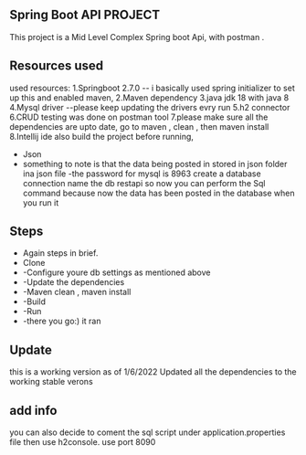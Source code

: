 ## Spring Boot API PROJECT

This project  is a Mid Level Complex Spring boot  Api, with postman . 

## Resources used 
used resources:
1.Springboot 2.7.0 -- i basically used spring initializer to set up this and enabled maven, 
2.Maven dependency 
3.java jdk 18 with java 8
4.Mysql driver --please keep updating the drivers evry run 
5.h2 connector
6.CRUD  testing was done on postman tool
7.please make sure all the dependencies are upto date, go to maven , clean , then maven install  
8.Intellij ide 
also build the project before running, 
- Json 
- something to note is that the data being posted in stored in json folder ina json file 
-the password for mysql is 8963
create a database connection 
name the db restapi
so now you can perform the  Sql command because now the data has been posted in the database  when you run it 

## Steps 
- Again steps in brief.
- Clone
- -Configure youre db settings as  mentioned above 
- -Update the dependencies
- -Maven clean , maven install
- -Build
- -Run 
- -there you go:) it ran 

## Update

this is a working version   as of 1/6/2022
Updated all the dependencies to  the working stable verons 

## add info 
you can also decide to coment the  sql  script under  application.properties file
then use h2console.
use port 8090
